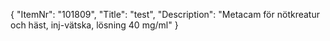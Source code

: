 {
  "ItemNr": "101809",
  "Title": "test",
  "Description": "Metacam för nötkreatur och häst, inj-vätska, lösning 40 mg/ml"
}